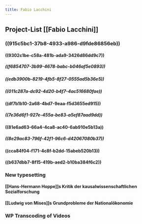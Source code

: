 ```yaml
---
title: Fabio Lacchini
---
```


## Project-List [[Fabio Lacchini]] 
### ((915c5bc1-37b8-4933-a986-d9fde86856eb))
#### ((9302c1be-c58a-481b-ada9-3426d86dd9c7))
##### ((f6854707-3b99-4678-babc-b046af5e0893))

##### ((edb3900b-8219-4fb5-8f27-0555ad5b36e5))

##### ((011c287a-dc92-4d20-b4f7-4ac516680fae))

#### ((df7b1b10-2a68-4bd7-9eaa-f5d3655ed915))
##### ((7e36d6f1-927e-455a-be83-a5ef87aad9dd))

#### ((81e6ad63-66a4-4ca8-ac40-6ab910e5b13a))
##### ((8e29ac83-796f-42f1-96c6-d42067080b37))

#### ((cca84f04-f171-4c8f-b2dd-15abeb520b13))

#### ((b637dbb7-8f15-419b-aed2-b10ba384f6c2))

### New typesetting
#### [[Hans-Hermann Hoppe]]s Kritik der kausalwissenschaftlichen Sozialforschung

#### [[Ludwig von Mises]]s Grundprobleme der Nationalökonomie

### WP Transcoding of Videos
